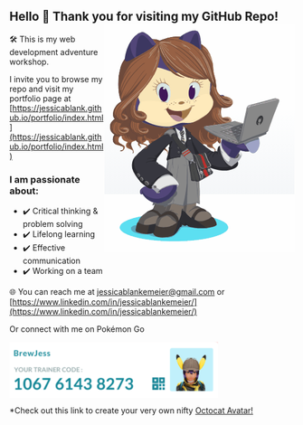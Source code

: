 ## Hello 🖖 Thank you for visiting my GitHub Repo! <a><img align="right" src="./assets/GrownUpOctoCat.gif"></a> 

:hammer_and_wrench: This is my web development adventure workshop. 

I invite you to browse my repo and visit my portfolio page at [https://jessicablank.github.io/portfolio/index.html](https://jessicablank.github.io/portfolio/index.html)

### I am passionate about:
- :heavy_check_mark: Critical thinking & problem solving
- :heavy_check_mark: Lifelong learning
- :heavy_check_mark: Effective communication
- :heavy_check_mark: Working on a team

:globe_with_meridians: You can reach me at [jessicablankemeier@gmail.com](mailto:jessicablankemeier@gmail.com) or [https://www.linkedin.com/in/jessicablankemeier/](https://www.linkedin.com/in/jessicablankemeier/)

Or connect with me on Pokémon Go

<a><img align="center" src="./assets/pokemon.PNG"></a> 

*Check out this link to create your very own nifty <a align="right">[Octocat Avatar!](https://myoctocat.com/build-your-octocat/)